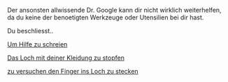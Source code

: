 Der ansonsten allwissende Dr. Google kann dir nicht wirklich weiterhelfen, da du keine der 
benoetigten Werkzeuge oder Utensilien bei dir hast.

Du beschliesst..

[Um Hilfe zu schreien](../../../Hilfeschrei/Hilfeschrei.md)

[Das Loch mit deiner Kleidung zu stopfen](../../../Stopfen/stopfen.md)

[zu versuchen den Finger ins Loch zu stecken](../../../finger-ins-loch/finger-ins-loch.md)